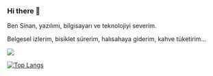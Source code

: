 ### Hi there 👋
Ben Sinan,
yazılımı, bilgisayarı ve teknolojiyi severim.

Belgesel izlerim, bisiklet sürerim, halısahaya giderim, kahve tüketirim...



<img src="https://github-readme-stats.vercel.app/api?username=sinanroot&&show_icons=true&title_color=ffffff&icon_color=bb2acf&text_color=daf7dc&bg_color=151515">

[![Top Langs](https://github-readme-stats.vercel.app/api/top-langs/?username=sinanroot&layout=compact)](https://github.com/anuraghazra/github-readme-stats)

<!--
**sinanroot/sinanroot** is a ✨ _special_ ✨ repository because its `README.md` (this file) appears on your GitHub profile.

Here are some ideas to get you started:

- 🔭 I’m currently working on ...
- 🌱 I’m currently learning ...
- 👯 I’m looking to collaborate on ...
- 🤔 I’m looking for help with ...
- 💬 Ask me about ...
- 📫 How to reach me: ...
- 😄 Pronouns: ...
- ⚡ Fun fact: ...
-->
